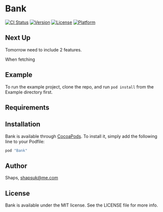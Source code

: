 # Bank

[![CI Status](http://img.shields.io/travis/Shaps/Bank.svg?style=flat)](https://travis-ci.org/Shaps/Bank)
[![Version](https://img.shields.io/cocoapods/v/Bank.svg?style=flat)](http://cocoapods.org/pods/Bank)
[![License](https://img.shields.io/cocoapods/l/Bank.svg?style=flat)](http://cocoapods.org/pods/Bank)
[![Platform](https://img.shields.io/cocoapods/p/Bank.svg?style=flat)](http://cocoapods.org/pods/Bank)


## Next Up



Tomorrow need to include 2 features.

When fetching 




## Example

To run the example project, clone the repo, and run `pod install` from the Example directory first.

## Requirements

## Installation

Bank is available through [CocoaPods](http://cocoapods.org). To install
it, simply add the following line to your Podfile:

```ruby
pod "Bank"
```

## Author

Shaps, shapsuk@me.com

## License

Bank is available under the MIT license. See the LICENSE file for more info.
